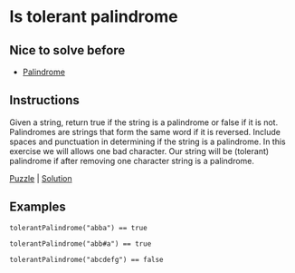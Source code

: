 # Is tolerant palindrome

## Nice to solve before

- [Palindrome](../basic/IsPalindrome.md)

## Instructions

Given a string, return true if the string is a palindrome or false if it is not.  Palindromes are strings that form the same word if it is
reversed. Include spaces and punctuation in determining if the string is a palindrome. In this exercise we will allows one bad character.
Our string will be (tolerant) palindrome if after removing one character string is a palindrome.

[Puzzle](IsTolerantPalindrome.kt) | [Solution](IsTolerantPalindromeSolution.kt)

## Examples

```
tolerantPalindrome("abba") == true

tolerantPalindrome("abb#a") == true

tolerantPalindrome("abcdefg") == false
```